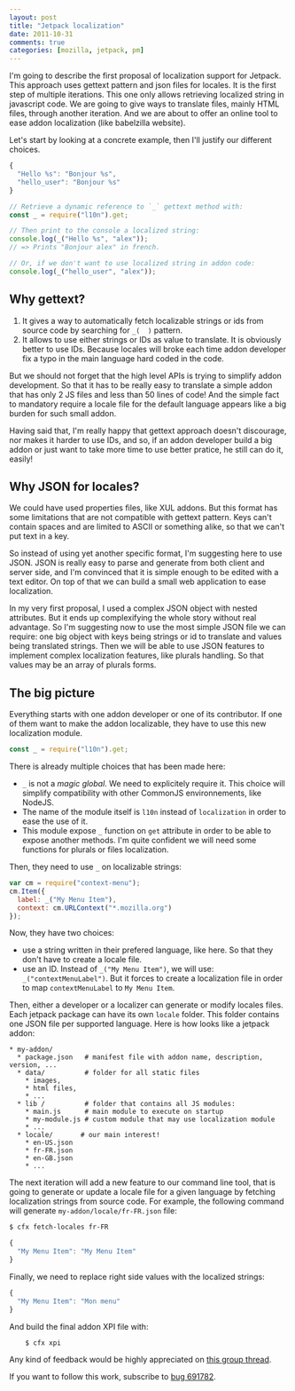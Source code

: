 ```yaml
---
layout: post
title: "Jetpack localization"
date: 2011-10-31
comments: true
categories: [mozilla, jetpack, pm]
---
```

I'm going to describe the first proposal of localization support for Jetpack. 
This approach uses gettext pattern and json files for locales.
It is the first step of multiple iterations. This one only allows retrieving localized string in javascript code.
We are going to give ways to translate files, mainly HTML files, through another iteration.
And we are about to offer an online tool to ease addon localization (like babelzilla website).

Let's start by looking at a concrete example, then I'll justify our different choices.

``` javascript French locale file
{
  "Hello %s": "Bonjour %s",
  "hello_user": "Bonjour %s"
}
```

``` javascript Addon code
// Retrieve a dynamic reference to `_` gettext method with:
const _ = require("l10n").get;

// Then print to the console a localized string:
console.log(_("Hello %s", "alex"));
// => Prints "Bonjour alex" in french.

// Or, if we don't want to use localized string in addon code:
console.log(_("hello_user", "alex"));
```

Why gettext?
------------
1. It gives a way to automatically fetch localizable strings or ids from source code
by searching for `_(  )` pattern. 
2. It allows to use either strings or IDs as value to translate. 
It is obviously better to use IDs. Because locales will broke
each time addon developer fix a typo in the main language hard coded in the code.

But we should not forget that the high level APIs is trying to
simplify addon development. So that it has to be really easy to translate a simple
addon that has only 2 JS files and less than 50 lines of code!
And the simple fact to mandatory require a locale file for the default language
appears like a big burden for such small addon.

Having said that, I'm really happy that gettext approach doesn't discourage, nor
makes it harder to use IDs, and so, if an addon developer build a big addon
or just want to take more time to use better pratice, he still can do it, easily!

Why JSON for locales?
---------------------
We could have used properties files, like XUL addons. But this format has some 
limitations that are not compatible with gettext pattern. Keys can't contain spaces
and are limited to ASCII or something alike, so that we can't put text in a key.

So instead of using yet another specific format, I'm suggesting here to use JSON.
JSON is really easy to parse and generate from both client and server side,
and I'm convinced that it is simple enough to be edited with a text editor.
On top of that we can build a small web application to ease localization.

In my very first proposal, I used a complex JSON object with nested attributes.
But it ends up complexifying the whole story without real advantage.
So I'm suggesting now to use the most simple JSON file we can require: 
one big object with keys being strings or id to translate and values being translated strings.
Then we will be able to use JSON features to implement complex localization features,
like plurals handling. So that values may be an array of plurals forms.

The big picture
---------------
Everything starts with one addon developer or one of its contributor.
If one of them want to make the addon localizable, they have to use this new localization module.
```  js
const _ = require("l10n").get;
```

There is already multiple choices that has been made here:

 - `_` is not a _magic global_. We need to explicitely require it. 
This choice will simplify compatibility with other CommonJS environnements, like NodeJS.
 - The name of the module itself is `l10n` instead of `localization` in order to ease the use of it.
 - This module expose `_` function on `get` attribute in order to be able to 
expose another methods. I'm quite confident we will need some functions for plurals or files localization.

Then, they need to use `_` on localizable strings:
```  js
var cm = require("context-menu");
cm.Item({
  label: _("My Menu Item"),
  context: cm.URLContext("*.mozilla.org")
});
```

Now, they have two choices:

 * use a string written in their prefered language, like here. 
So that they don't have to create a locale file.
 * use an ID. Instead of `_("My Menu Item")`, we will use: `_("contextMenuLabel")`.
But it forces to create a localization file in order to map `contextMenuLabel` to `My Menu Item`.

Then, either a developer or a localizer can generate or modify locales files.
Each jetpack package can have its own `locale` folder. 
This folder contains one JSON file per supported language.
Here is how looks like a jetpack addon:

    * my-addon/
      * package.json   # manifest file with addon name, description, version, ...
      * data/          # folder for all static files
        * images, 
        * html files, 
        * ...
      * lib /          # folder that contains all JS modules:
        * main.js      # main module to execute on startup
        * my-module.js # custom module that may use localization module
        * ...
      * locale/       # our main interest!
        * en-US.json
        * fr-FR.json
        * en-GB.json
        * ...

The next iteration will add a new feature to our command line tool,
that is going to generate or update a locale file for a given language by fetching localization strings from source code.
For example, the following command will generate `my-addon/locale/fr-FR.json` file:

``` sh
$ cfx fetch-locales fr-FR
```

``` javascript my-addon/locale/fr-FR.json
{
  "My Menu Item": "My Menu Item"
}
```

Finally, we need to replace right side values with the localized strings:
``` javascript
{
  "My Menu Item": "Mon menu"
}
```
And build the final addon XPI file with:

``` sh
    $ cfx xpi
```

Any kind of feedback would be highly appreciated on [this group thread](https://groups.google.com/group/mozilla-labs-jetpack/t/da50c6dac33b445b).

If you want to follow this work, 
subscribe to [bug 691782](https://bugzilla.mozilla.org/show_bug.cgi?id=691782).

